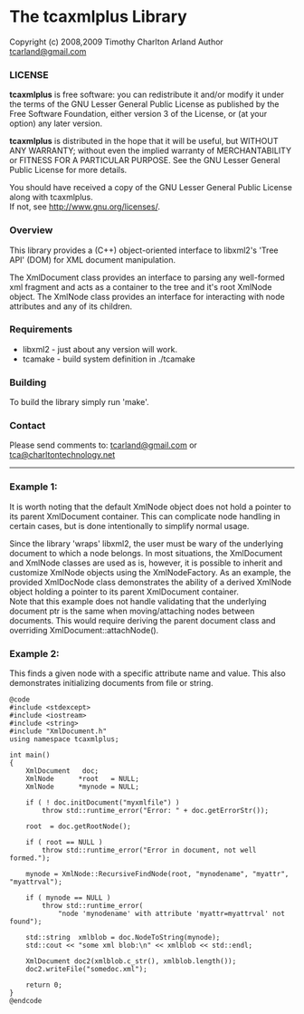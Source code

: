 
The tcaxmlplus Library
======================

  Copyright (c) 2008,2009 Timothy Charlton Arland 
  Author tcarland@gmail.com

### LICENSE

  **tcaxmlplus** is free software: you can redistribute it and/or modify
  it under the terms of the GNU Lesser General Public License as 
  published by the Free Software Foundation, either version 3 of 
  the License, or (at your option) any later version.
  
  **tcaxmlplus** is distributed in the hope that it will be useful,
  but WITHOUT ANY WARRANTY; without even the implied warranty of
  MERCHANTABILITY or FITNESS FOR A PARTICULAR PURPOSE.  See the
  GNU Lesser General Public License for more details.
  
  You should have received a copy of the GNU Lesser General Public 
  License along with tcaxmlplus.  
  If not, see <http://www.gnu.org/licenses/>.


### Overview

  This library provides a (C++) object-oriented interface to libxml2's 
'Tree API' (DOM) for XML document manipulation.  

  The XmlDocument class provides an interface to parsing any well-formed 
xml fragment and acts as a container to the tree and it's root XmlNode 
object. The XmlNode class provides an interface for interacting with 
node attributes and any of its children.  

### Requirements

  * libxml2  - just about any version will work. <br>
  * tcamake  - build system definition in ./tcamake <br>
               

### Building
To build the library simply run 'make'.   


### Contact
Please send comments to: tcarland@gmail.com or tca@charltontechnology.net   

-------------------------------------------------------------------------
### Example 1:

  It is worth noting that the default XmlNode object does not hold a pointer
to its parent XmlDocument container. This can complicate node handling 
in certain cases, but is done intentionally to simplify normal usage.   

  Since the library 'wraps' libxml2, the user must be wary of the underlying 
document to which a node belongs. In most situations, the XmlDocument and 
XmlNode classes are used as is, however, it is possible to inherit and 
customize XmlNode objects using the XmlNodeFactory. As an example, the provided 
XmlDocNode class demonstrates the ability of a derived XmlNode object holding a 
pointer to its parent XmlDocument container.    
  Note that this example does not handle validating that the underlying 
document ptr is the same when moving/attaching nodes between documents. This 
would require deriving the parent document class and overriding 
XmlDocument::attachNode().   

### Example 2:

  This finds a given node with a specific attribute name and value.
This also demonstrates initializing documents from file or string.

```   
@code
#include <stdexcept>
#include <iostream>
#include <string>
#include "XmlDocument.h"
using namespace tcaxmlplus;

int main()
{ 
    XmlDocument   doc;
    XmlNode      *root   = NULL;
    XmlNode      *mynode = NULL;

    if ( ! doc.initDocument("myxmlfile") )
        throw std::runtime_error("Error: " + doc.getErrorStr());

    root  = doc.getRootNode();

    if ( root == NULL )
        throw std::runtime_error("Error in document, not well formed.");
        
    mynode = XmlNode::RecursiveFindNode(root, "mynodename", "myattr", "myattrval");

    if ( mynode == NULL )
        throw std::runtime_error(
            "node 'mynodename' with attribute 'myattr=myattrval' not found");

    std::string  xmlblob = doc.NodeToString(mynode);
    std::cout << "some xml blob:\n" << xmlblob << std::endl;
    
    XmlDocument doc2(xmlblob.c_str(), xmlblob.length());
    doc2.writeFile("somedoc.xml");

    return 0;
} 
@endcode
```

